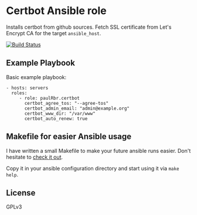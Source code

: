 Certbot Ansible role
=========

Installs certbot from github sources. Fetch SSL certificate from Let's Encrypt CA for the target `ansible_host`.

[![Build Status](https://travis-ci.org/paulRbr/ansible-certbot-role.svg?branch=master)](https://travis-ci.org/paulRbr/ansible-certbot-role)

Example Playbook
----------------

Basic example playbook:

    - hosts: servers
      roles:
         - role: paulRbr.certbot
           certbot_agree_tos: "--agree-tos"
           certbot_admin_email: "admin@example.org"
           certbot_www_dir: "/var/www"
           certbot_auto_renew: true

Makefile for easier Ansible usage
------------------

I have written a small Makefile to make your future ansible runs easier. Don't hesitate to [check it out](https://github.com/paulRbr/ansible-makefile/blob/master/Makefile).

Copy it in your ansible configuration directory and start using it via `make help`.

License
-------

GPLv3

